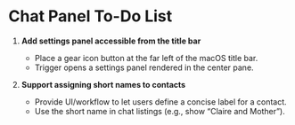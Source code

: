 # Chat Panel To-Do List

1. **Add settings panel accessible from the title bar**

   - Place a gear icon button at the far left of the macOS title bar.
   - Trigger opens a settings panel rendered in the center pane.

2. **Support assigning short names to contacts**
   - Provide UI/workflow to let users define a concise label for a contact.
   - Use the short name in chat listings (e.g., show “Claire and Mother”).
